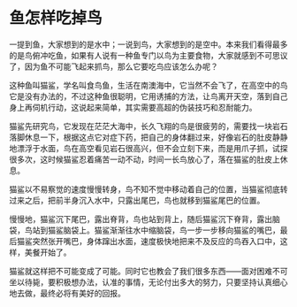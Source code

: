 # 鱼怎样吃掉鸟

一提到鱼，大家想到的是水中；一说到鸟，大家想到的是空中。本来我们看得最多的是鸟俯冲吃鱼，如果有人说有一种鱼专门以鸟为主要食物，大家就感到不可思议了，因为鱼不可能飞起来抓鸟，那么它要吃鸟应该怎么办呢？ 

这种鱼叫猫鲨，学名叫食鸟鱼，生活在南澳海中，它当然不会飞了，在高空中的鸟它是没有办法的，不过这种鱼很聪明，它用诱捕的方法，让鸟离开天空，落到自己身上再伺机行动，这说起来简单，其实需要高超的伪装技巧和忍耐能力。 

猫鲨先研究鸟，它发现在茫茫大海中，长久飞翔的鸟是很疲劳的，需要找一块岩石落脚休息一下，根据这点它对症下药，把自己的身体翻过来，好像岩石的肚皮静静地漂浮于水面，鸟在高空看见岩石很高兴，但不会立刻下来，而是用爪子抓，试探很多次，这时候猫鲨忍着痛苦一动不动，时间一长鸟放心了，落在猫鲨的肚皮上休息。 

猫鲨以不易察觉的速度慢慢转身，鸟不知不觉中移动着自己的位置，当猫鲨彻底转过来之后，把前半身沉入水中，只露出尾巴，鸟也就移到猫鲨尾巴的位置。 

慢慢地，猫鲨沉下尾巴，露出脊背，鸟也站到背上，随后猫鲨沉下脊背，露出脑袋，鸟站到猫鲨脑袋上。猫鲨渐渐往水中缩脑袋，鸟一步一步移向猫鲨的嘴巴，最后猫鲨突然张开嘴巴，身体蹿出水面，速度极快地把来不及反应的鸟吞入口中，这样，美餐开始了。 

猫鲨就这样把不可能变成了可能。同时它也教会了我们很多东西——面对困难不可坐以待毙，要积极想办法，认准的事情，无论付出多大的努力，只要坚持认真细心地去做，最终必将有美好的回报。
